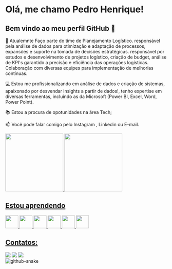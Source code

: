 # Olá, me chamo Pedro Henrique! 
## Bem vindo ao meu perfil GitHub 👋

🔭 Atualemnte Faço parte do time de Planejamento Logístico. responsável pela análise de dados para otimização e adaptação de processos, expansões e suporte na tomada de decisões estratégicas. responsável por estudos e desenvolvimento de projetos logístico, criação de budget, análise de KPI's garantido a precisão e eficiência das operações logísticas. Colaboração com diversas equipes para implementação de melhorias contínuas.

💻 Estou me profissionalizando em análise de dados e criação de sistemas, apaixonado por desvendar insights a partir de dados!, tenho expertise em diversas ferramentas, incluindo as da Microsoft (Power BI, Excel, Word, Power Point).

📚 Estou a procura de opotunidades na área Tech;

📫 Você pode falar comigo pelo Instagram , Linkedin ou E-mail.

<div>
<a href="https://github.com/seu-usuário-aqui">
<img loading="lazy" height="180em" src="https://github-readme-stats.vercel.app/api/top-langs/?username=PedroHChavesA&layout=compact&langs_count=7&theme=dracula"/>
<img loading="lazy" height="180em" src="https://github-readme-stats.vercel.app/api?username=PedroHChavesA&show_icons=true&theme=dracula&include_all_commits=true&count_private=true"/>
</div>

## Estou aprendendo 

<img loading="lazy" src="https://cdn.jsdelivr.net/gh/devicons/devicon@latest/icons/git/git-original-wordmark.svg" width="40" height="40"/> <img loading="lazy" src="https://cdn.jsdelivr.net/gh/devicons/devicon@latest/icons/html5/html5-original-wordmark.svg" width="40" height="40"/> <img loading="lazy" src="https://cdn.jsdelivr.net/gh/devicons/devicon@latest/icons/css3/css3-original-wordmark.svg" width="40" height="40"/> <img loading="lazy" src="https://cdn.jsdelivr.net/gh/devicons/devicon@latest/icons/javascript/javascript-original.svg" width="40" height="40"/> <img loading="lazy" src="https://cdn.jsdelivr.net/gh/devicons/devicon@latest/icons/python/python-original-wordmark.svg" width="40" height="40"/> <img loading="lazy" src="https://cdn.jsdelivr.net/gh/devicons/devicon@latest/icons/azuresqldatabase/azuresqldatabase-original.svg" width="40" height="40"/> 

## Contatos:

<div>
<a href="https://www.linkedin.com/in/pedro-henrique-c-b7680b14b" target="_blank"><img loading="lazy" src="https://img.shields.io/badge/-LinkedIn-%230077B5?style=for-the-badge&logo=linkedin&logoColor=white" target="_blank"></a>   
<a href="https://instagram.com/pedrochaves.dev" target="_blank"><img loading="lazy" src="https://img.shields.io/badge/-Instagram-%23E4405F?style=for-the-badge&logo=instagram&logoColor=white" target="_blank"></a>
<a href = "mailto:pedrohenriquechavesaraujo@hotmail.com"><img loading="lazy" src="https://img.shields.io/badge/Gmail-D14836?style=for-the-badge&logo=gmail&logoColor=white" target="_blank"></a>
</div>

<picture>
  <source media="(prefers-color-scheme: dark)" srcset="github-snake-dark.svg" />
  <source media="(prefers-color-scheme: light)" srcset="github-snake.svg" />
  <img alt="github-snake" src="github-snake.svg" />
</picture>
